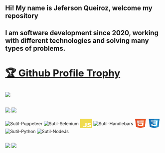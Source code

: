 ## Hi! My name is Jeferson Queiroz, welcome my repository
I am software development since 2020, working with different technologies and solving many types of problems.
---
<a href="https://github.com/ryo-ma/github-profile-trophy"><h2>🏆 Github Profile Trophy</h2></a>
<a href="https://github.com/ryo-ma/github-profile-trophy">
  <img width=800 src="https://github-profile-trophy.vercel.app/?username=phayne693&column=9&theme=gruvbox&no-frame=true"/>
</a>
---

##
<div>
  <img height="180em" src="https://github-readme-stats.vercel.app/api?username=phayne693&show_icons=true&theme=dark"/>
  <img height="180em" src="https://github-readme-stats.vercel.app/api/top-langs/?username=phayne693&layout=compact&theme=dark"/>
</div>

<div style="display: inline_block"><br>
  <img align="center" alt="Sutil-Puppeteer" height="30" width="40" src="https://cdn.jsdelivr.net/gh/devicons/devicon@latest/icons/puppeteer/puppeteer-original.svg" />
  <img align="center" alt="Sutil-Selenium" height="30" width="40" src="https://cdn.jsdelivr.net/gh/devicons/devicon@latest/icons/selenium/selenium-original.svg" />
  <img align="center" alt="Sutil-Js" height="30" width="40" src="https://raw.githubusercontent.com/devicons/devicon/master/icons/javascript/javascript-plain.svg">
  <img align="center" alt="Sutil-Handlebars" height="30" width="40" src="https://cdn.jsdelivr.net/gh/devicons/devicon@latest/icons/handlebars/handlebars-original-wordmark.svg" />
  <img align="center" alt="Sutil-HTML" height="30" width="40" src="https://raw.githubusercontent.com/devicons/devicon/master/icons/html5/html5-original.svg">
  <img align="center" alt="Sutil-CSS" height="30" width="40" src="https://raw.githubusercontent.com/devicons/devicon/master/icons/css3/css3-original.svg">
  <img align="center" alt="Sutil-Python" height="30" width="40" src="https://cdn.jsdelivr.net/gh/devicons/devicon@latest/icons/python/python-original.svg" />
  <img align="center" alt="Sutil-NodeJs" height="30" width="40" src="https://cdn.jsdelivr.net/gh/devicons/devicon@latest/icons/nodejs/nodejs-original-wordmark.svg" />
</div>

  
##
  
<div>
  <a href = "mailto:jefersonqueiroz2009@hotmail.com"><img src="https://img.shields.io/badge/-Outlook-%230077B5?style=for-the-badge&logo=microsoft-outlook&logoColor=white" target="_blank"></a>
  <a href="https://www.linkedin.com/in/jeferson-tester/" target="_blank"><img src="https://img.shields.io/badge/-LinkedIn-%230077B5?style=for-the-badge&logo=linkedin&logoColor=white" target="_blank"></a> 
</div>

<!--
![snake animation](https://github.com/marcoshaa/marcoshaa/blob/output/github-contribution-grid-snake2.svg)
**marcoshaa/marcoshaa** is a ✨ _special_ ✨ repository because its `README.md` (this file) appears on your GitHub profile.

Here are some ideas to get you started:

- 🔭 I’m currently working on ...
- 🌱 I’m currently learning ...
- 👯 I’m looking to collaborate on ...
- 🤔 I’m looking for help with ...
- 💬 Ask me about ...
- 📫 How to reach me: ...
- 😄 Pronouns: ...
- ⚡ Fun fact: ...
-->
